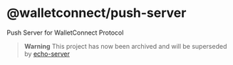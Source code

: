 # @walletconnect/push-server

Push Server for WalletConnect Protocol

> **Warning**
> This project has now been archived and will be superseded by [echo-server](https://github.com/WalletConnect/echo-server)
